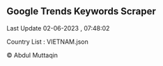 

## Google Trends Keywords Scraper 
 
Last Update 02-06-2023 , 07:48:02

Country List :
VIETNAM.json



© Abdul Muttaqin 
